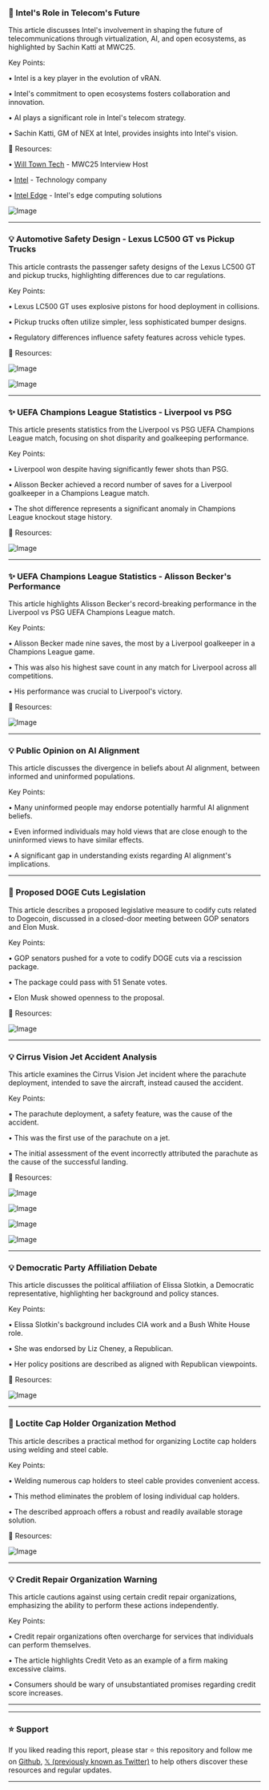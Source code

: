 ### 🤖 Intel's Role in Telecom's Future

This article discusses Intel's involvement in shaping the future of telecommunications through virtualization, AI, and open ecosystems, as highlighted by Sachin Katti at MWC25.

Key Points:

• Intel is a key player in the evolution of vRAN.


• Intel's commitment to open ecosystems fosters collaboration and innovation.


• AI plays a significant role in Intel's telecom strategy.


• Sachin Katti, GM of NEX at Intel, provides insights into Intel's vision.


🔗 Resources:

• [Will Town Tech](https://x.com/WillTownTech) -  MWC25 Interview Host


• [Intel](https://x.com/intel) -  Technology company


• [Intel Edge](https://x.com/IntelEdge) -  Intel's edge computing solutions


![Image](https://pbs.twimg.com/amplify_video_thumb/1897428669607354368/img/ci-ue1wWbe4WG8ZQ.jpg)


---

### 💡 Automotive Safety Design - Lexus LC500 GT vs Pickup Trucks

This article contrasts the passenger safety designs of the Lexus LC500 GT and pickup trucks, highlighting differences due to car regulations.


Key Points:

• Lexus LC500 GT uses explosive pistons for hood deployment in collisions.


• Pickup trucks often utilize simpler, less sophisticated bumper designs.


•  Regulatory differences influence safety features across vehicle types.


🔗 Resources:

![Image](https://pbs.twimg.com/media/GlVX7j2W8AAydjQ?format=jpg&name=small)

![Image](https://pbs.twimg.com/media/GlVX7j2X0AAFAr8?format=jpg&name=small)


---

### ✨ UEFA Champions League Statistics - Liverpool vs PSG

This article presents statistics from the Liverpool vs PSG UEFA Champions League match, focusing on shot disparity and goalkeeping performance.


Key Points:

• Liverpool won despite having significantly fewer shots than PSG.


• Alisson Becker achieved a record number of saves for a Liverpool goalkeeper in a Champions League match.


• The shot difference represents a significant anomaly in Champions League knockout stage history.


🔗 Resources:

![Image](https://pbs.twimg.com/media/GlT30-ZWcAALtse?format=png&name=small)


---

### ✨ UEFA Champions League Statistics - Alisson Becker's Performance

This article highlights Alisson Becker's record-breaking performance in the Liverpool vs PSG UEFA Champions League match.


Key Points:

• Alisson Becker made nine saves, the most by a Liverpool goalkeeper in a Champions League game.


• This was also his highest save count in any match for Liverpool across all competitions.


• His performance was crucial to Liverpool's victory.


🔗 Resources:

![Image](https://pbs.twimg.com/media/GlT3M2HWUAApEvS?format=jpg&name=small)


---

### 💡 Public Opinion on AI Alignment

This article discusses the divergence in beliefs about AI alignment, between informed and uninformed populations.


Key Points:

•  Many uninformed people may endorse potentially harmful AI alignment beliefs.


• Even informed individuals may hold views that are close enough to the uninformed views to have similar effects.


• A significant gap in understanding exists regarding AI alignment's implications.


---

### 🚀 Proposed DOGE Cuts Legislation

This article describes a proposed legislative measure to codify cuts related to Dogecoin, discussed in a closed-door meeting between GOP senators and Elon Musk.


Key Points:

• GOP senators pushed for a vote to codify DOGE cuts via a rescission package.


• The package could pass with 51 Senate votes.


• Elon Musk showed openness to the proposal.


🔗 Resources:

![Image](https://pbs.twimg.com/amplify_video_thumb/1897388734942720000/img/X7cVByoXo3nsh41I.jpg)


---

### 💡 Cirrus Vision Jet Accident Analysis

This article examines the Cirrus Vision Jet incident where the parachute deployment, intended to save the aircraft, instead caused the accident.


Key Points:

• The parachute deployment, a safety feature, was the cause of the accident.


• This was the first use of the parachute on a jet.


• The initial assessment of the event incorrectly attributed the parachute as the cause of the successful landing.


🔗 Resources:

![Image](https://pbs.twimg.com/media/GlUaenJacAAp9pI?format=jpg&name=360x360)

![Image](https://pbs.twimg.com/media/GlUaenJbgAAAFYT?format=jpg&name=360x360)

![Image](https://pbs.twimg.com/media/GlUaenmW4AAKOFy?format=jpg&name=360x360)

![Image](https://pbs.twimg.com/media/GlUdmkzaMAA3tAy?format=jpg&name=360x360)


---

### 💡 Democratic Party Affiliation Debate

This article discusses the political affiliation of Elissa Slotkin, a Democratic representative, highlighting her background and policy stances.


Key Points:

• Elissa Slotkin's background includes CIA work and a Bush White House role.


• She was endorsed by Liz Cheney, a Republican.


• Her policy positions are described as aligned with Republican viewpoints.


🔗 Resources:

![Image](https://pbs.twimg.com/media/GlRoa9rXMAAkaax?format=jpg&name=small)


---

### 🚀 Loctite Cap Holder Organization Method

This article describes a practical method for organizing Loctite cap holders using welding and steel cable.


Key Points:

• Welding numerous cap holders to steel cable provides convenient access.


• This method eliminates the problem of losing individual cap holders.


• The described approach offers a robust and readily available storage solution.


🔗 Resources:

![Image](https://pbs.twimg.com/ext_tw_video_thumb/1897321313577861121/pu/img/-JLWll3Eci_6z21O.jpg)


---

### 💡 Credit Repair Organization Warning

This article cautions against using certain credit repair organizations, emphasizing the ability to perform these actions independently.


Key Points:

• Credit repair organizations often overcharge for services that individuals can perform themselves.


• The article highlights Credit Veto as an example of a firm making excessive claims.


• Consumers should be wary of unsubstantiated promises regarding credit score increases.


---


---

### ⭐️ Support

If you liked reading this report, please star ⭐️ this repository and follow me on [Github](https://github.com/Drix10), [𝕏 (previously known as Twitter)](https://x.com/DRIX_10_) to help others discover these resources and regular updates.

---